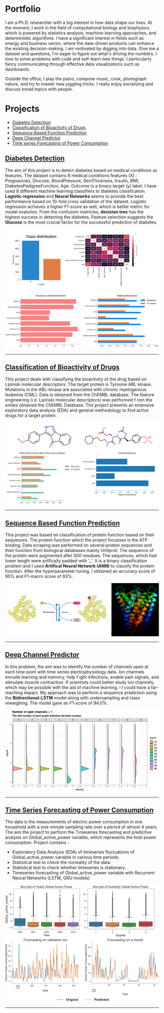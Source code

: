 # Portfolio

I am a Ph.D. researcher with a big interest in how data shape our lives.  At the moment, I work in the field of computational biology and biophysics, which is powered by statistics analysis, machine-learning approaches, and deterministic algorithms. I have a significant interest in fields such as energy and business sector, where the data-driven products can enhance the existing decision-making. I am motivated by digging into data. Give me a dataset and questions, I'm eager to figure out what's driving the numbers. I love to solve problems with code and self-learn new things. I particularly fancy communicating through effective data visualizations such as dashboards.

Outside the office, I play the piano, compose music, cook, photograph nature, and try to master new juggling tricks.  I really enjoy socializing and discuss broad topics with people. 

# Projects 

  - [Diabetes Detection](#diabetes-detection)
  - [Classification of Bioactivity of Drugs](#classification-of-bioactivity-of-drugs)
  - [Sequence Based Function Prediction](#sequence-based-function-prediction)
  - [Deep Channel Predictor](#deep-channel-predictor)
  - [Time series Forecasting of Power Consumption](#timeseries-forecasting-of-power-consumption)


## [Diabetes Detection](http://github.com/Vikasdubey0551/Diabetes-classification-Machine-learning)

The aim of this project is to detect diabetes based on medical conditions as features. The dataset contains 8 medical conditions features (X) : Pregnancies, Glucose, BloodPressure, SkinThickness, Insulin, BMI, DiabetesPedigreeFunction, Age. Outcome is a binary target (y) label.  I have used 8 different machine learning classifiers to diabetes classfication. **Logistic regression** and **Neural Netowrks** seems to provide the best performance based on 10-fold cross validation of the dataset. Logistic regression achieves a higher F1-score as well, which is better metric for model evalution. From the confusion matricies, **decision tree** has the highest success in detecting the diabetes. Feature selection suggests the **Glucose** is the most crucial factor for the successful prediction of diabetes.

<a  href="http://github.com/Vikasdubey0551/Diabetes-classification-Machine-learning"> <img src="images/diabetes.png?raw=true" alt="Click to view the project"> </a>

---

## [Classification of Bioactivity of Drugs](http://github.com/Vikasdubey0551/ML-drug-effectiveness-abl-kinase)

This project deals with classifying the bioactivity of the drug based on Lipinski molecular descriptors. The target protein is Tyrosine ABL kinase. Mutations in the ABL-kinase
are associated with chronic myelogenous leukemia (CML). Data is obtained from the ChEMBL database. The feature engineering (i.e. Lipinski molecular descriptors) was performed f
rom the smiles obtained the ChEMBL Database. The project presents an extensive exploratory data analysis (EDA) and general methodology to find active drugs for a target protein
.

<a  href="http://github.com/Vikasdubey0551/ML-drug-effectiveness-abl-kinase"> <img src="images/bioactivity.png?raw=true" alt="Click to view the project"> </a>


---

## [Sequence Based Function Prediction](http://github.com/Vikasdubey0551/Sequential-analysis-ANN)

This project was based on classification of protein function based on their sequences. The protein function which the project focusses is the ATP binding. Data scraping was performed on several protein sequences and their function from biological databases mainly Unitprot. The sequence of the protein were augmented after 500 residues. The sequences, which had lower length were artifically padded with '_'. It is a binary classification problem and  I used **Artifical Neural Network (ANN)** to classify the protein function. After the hyperparameter tuning,  I obtained an accuracy score of  95% and F1-macro score of 93%.  

<a  href="http://github.com/Vikasdubey0551/Sequential-analysis-ANN"> <img src="images/sequence.png?raw=true" alt="Click to view the project"> </a>

---

## [Deep Channel Predictor](https://github.com/Vikasdubey0551/Deep-channel-predictor)

In this problem, the aim was to identify the number of channels open at each time point with time series electrophysiology data. Ion channels encode learning and memory, help f
ight infections, enable pain signals, and stimulate muscle contraction. If scientists could better study ion channels, which may be possible with the aid of machine learning, i
t could have a far-reaching impact.
My approach was to perform a sequence prediction using the **Bidirectional-LSTM** model along with undersampling and class reweighing. The model gave an F1-score of 94.0%.

<a  href="http://github.com/Vikasdubey0551/Deep-channel-predictor"> <img src="images/channel.png?raw=true" alt="Click to view the project"> </a>


---

## [Time Series Forecasting of Power Consumption](https://github.com/Vikasdubey0551/EDA_and_Timeseries-forecasting_power_consumption)

The data is the measurements of electric power consumption in one household with a one-minute sampling rate over a period of almost 4 years. The aim the project to perform the 
Timeseries forecasting and predictive analysis on Global_active_power variable, which represents the total power consumption.
Project contains :
- Exploratory Data Analysis (EDA) of timeseries fluctuations of Global_active_power variable in various time periods.
- Statistical test to check the normality of the data.
- Statistical test to check whether timeseries is stationary.
- Timeseries forecasting of Global_active_power variable with Recurrent Neural Networks (LSTM, GRU models)

<a  href="https://github.com/Vikasdubey0551/EDA_and_Timeseries-forecasting_power_consumption"> <img src="images/power.png?raw=true" alt="Click to view the project"> </a>


---
